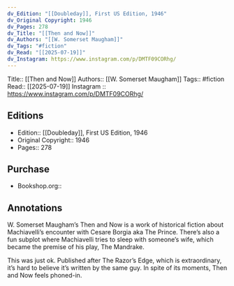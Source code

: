 ```yaml
---
dv_Edition: "[[Doubleday]], First US Edition, 1946"
dv_Original Copyright: 1946
dv_Pages: 278
dv_Title: "[[Then and Now]]"
dv_Authors: "[[W. Somerset Maugham]]"
dv_Tags: "#fiction"
dv_Read: "[[2025-07-19]]"
dv_Instagram: https://www.instagram.com/p/DMTF09CORhg/
---
```

Title:: [[Then and Now]]
Authors:: [[W. Somerset Maugham]]
Tags:: #fiction 
Read:: [[2025-07-19]]
Instagram :: https://www.instagram.com/p/DMTF09CORhg/
## Editions
- Edition:: [[Doubleday]], First US Edition, 1946
- Original Copyright:: 1946
- Pages:: 278

## Purchase
* Bookshop.org::
## Annotations

W. Somerset Maugham’s Then and Now is a work of historical fiction about Machiavelli’s encounter with Cesare Borgia aka The Prince. There’s also a fun subplot where Machiavelli tries to sleep with someone’s wife, which became the premise of his play, The Mandrake.   
  
This was just ok. Published after The Razor’s Edge, which is extraordinary, it’s hard to believe it’s written by the same guy. In spite of its moments, Then and Now feels phoned-in.